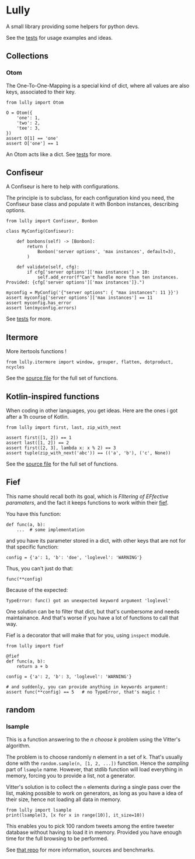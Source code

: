 # Lully
A small library providing some helpers for python devs.

See the [tests](test/) for usage examples and ideas.


## Collections

### Otom
The One-To-One-Mapping is a special kind of dict, where all values are also keys, associated to their key.


    from lully import Otom

    O = Otom({
        'one': 1,
        'two': 2,
        'tee': 3,
    })
    assert O[1] == 'one'
    assert O['one'] == 1

An Otom acts like a dict. See [tests](test/test_collections.py) for more.


## Confiseur
A Confiseur is here to help with configurations.

The principle is to subclass, for each configuration kind you need, the Confiseur base class and populate it with Bonbon instances, describing options.

    from lully import Confiseur, Bonbon

    class MyConfig(Confiseur):

        def bonbons(self) -> [Bonbon]:
            return (
                Bonbon('server options', 'max instances', default=3),
            )

        def validate(self, cfg):
            if cfg['server options']['max instances'] > 10:
                self.add_error(f"Can't handle more than ten instances. Provided: {cfg['server options']['max instances']}.")

    myconfig = MyConfig('{"server options": { "max instances": 11 }}')
    assert myconfig['server options']['max instances'] == 11
    assert myconfig.has_error
    assert len(myconfig.errors)

See [tests](test/test_confiseur.py) for more.


## Itermore
More itertools functions !

    from lully.itermore import window, grouper, flatten, dotproduct, ncycles

See the [source file](lully/itermore.py) for the full set of functions.


## Kotlin-inspired functions
When coding in other languages, you get ideas. Here are the ones i got after a 1h course of Kotlin.

    from lully import first, last, zip_with_next

    assert first([1, 2]) == 1
    assert last([1, 2]) == 2
    assert first([2, 3], lambda x: x % 2) == 3
    assert tuple(zip_with_next('abc')) == (('a', 'b'), ('c', None))

See the [source file](lully/kotlin.py) for the full set of functions.


## Fief
This name should recall both its goal, which is *FIltering of EFfective paramaters*, and the fact it keeps functions to work within their [fief](https://en.wikipedia.org/wiki/Fief).

You have this function:

    def func(a, b):
        ...  # some implementation

and you have its parameter stored in a dict, with other keys that are not for that specific function:

    config = {'a': 1, 'b': 'doe', 'loglevel': 'WARNING'}

Thus, you can't just do that:

    func(**config)

Because of the expected:

    TypeError: func() got an unexpected keyword argument 'loglevel'

One solution can be to filter that dict, but that's cumbersome and needs maintainance. And that's worse if you have a lot of functions to call that way.

Fief is a decorator that will make that for you, using `inspect` module.


    from lully import fief

    @fief
    def func(a, b):
        return a + b

    config = {'a': 2, 'b': 3, 'loglevel': 'WARNING'}

    # and suddenly, you can provide anything in keywords argument:
    assert func(**config) == 5   # no TypeError, that's magic !


## random
### lsample
This is a function answering to the *n choose k* problem using the Vitter's algorithm.

The problem is to choose randomly n element in a set of k. That's usually done with the `random.sample(n, [1, 2, ...])` function. Hence the *sampling* part of `lsample` name.
However, that stdlib function will load everything in memory, forcing you to provide a list, not a generator.

Vitter's solution is to collect the `n` elements during a single pass over the list, making possible to work on generators,
as long as you have a idea of their size, hence not loading all data in memory.

    from lully import lsample
    print(lsample(3, [x for x in range(10)], it_size=10))

This enables you to pick 100 random tweets among the entire tweeter database without having to load it in memory.
Provided you have enough time for the full browsing to be performed.

See [that repo](https://github.com/aluriak/linear_choosens) for more information, sources and benchmarks.

